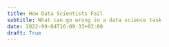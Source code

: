```yaml
---
title: How Data Scientists Fail
subtitle: What can go wrong in a data science task
date: 2022-09-04T16:09:33+03:00
draft: True
---
```


